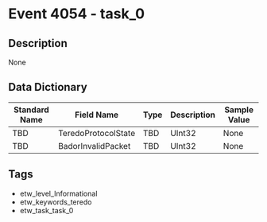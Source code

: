 # Event 4054 - task_0

## Description
None

## Data Dictionary
|Standard Name|Field Name|Type|Description|Sample Value|
|---|---|---|---|---|
|TBD|TeredoProtocolState|TBD|UInt32|None|None|
|TBD|BadorInvalidPacket|TBD|UInt32|None|None|

## Tags
* etw_level_Informational
* etw_keywords_teredo
* etw_task_task_0